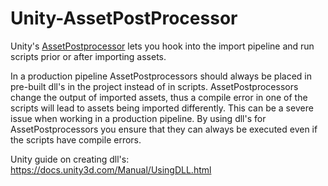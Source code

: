 # Unity-AssetPostProcessor

Unity's [AssetPostprocessor](https://docs.unity3d.com/ScriptReference/AssetPostprocessor.html) lets you hook into the import pipeline and run scripts prior or after importing assets. 

In a production pipeline AssetPostprocessors should always be placed in pre-built dll's in the project instead of in scripts. AssetPostprocessors change the output of imported assets, thus a compile error in one of the scripts will lead to assets being imported differently. This can be a severe issue when working in a production pipeline. By using dll's for AssetPostprocessors you ensure that they can always be executed even if the scripts have compile errors. 

Unity guide on creating dll's: https://docs.unity3d.com/Manual/UsingDLL.html

